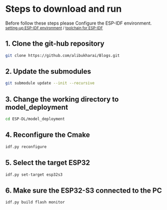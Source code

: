 # Steps to download and run 
Before follow these steps please Configure the ESP-IDF environment. <sup>[setting-up ESP-IDF environment](https://www.youtube.com/watch?v=byVPAfodTyY) / [toolchain for ESP-IDF](https://blog.espressif.com/esp-idf-development-tools-guide-part-i-89af441585b) 

## 1. Clone the git-hub repository 

```bash
git clone https://github.com/alibukharai/Blogs.git 

```
## 2. Update the submodules

```bash
git submodule update --init --recursive 

```

## 3. Change the working directory to model_deployment

```bash 
cd ESP-DL/model_deployment

```

## 4. Reconfigure the Cmake 

```bash 
idf.py reconfigure 

```

## 5. Select the target ESP32

```bash 
idf.py set-target esp32s3

```
## 6. Make sure the ESP32-S3 connected to the PC

```bash
idf.py build flash monitor

```
